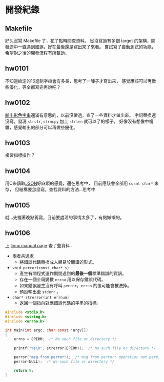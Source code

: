 開發紀錄
=======

Makefile
--------

好久沒寫 Makefile 了，花了點時間查資料。
從沒寫過有多個 target 的架構，開發途中一直遇到錯誤，好在最後還是寫出來了來著。
嘗試寫了自動測試的功能，希望對之後的開發流程有所幫助。

hw0101
------
不知道給定的16進制字串會有多長，思考了一陣子才寫出來，
感覺應該可以再做些優化，等全都寫完再說吧？

hw0102
------
[輸出彩色字串]還滿有意思的，以前沒做過，查了一些資料才做出來。
字詞替換還沒寫，發現 `strstr`, `strncpy` 加上 `strlen` 就可以了的樣子，
好像沒有想像中複雜，感覺輸出的部分可以再做些優化。

[輸出彩色字串]: https://stackoverflow.com/questions/3219393/stdlib-and-colored-output-in-c

hw0103
------
複習指標操作？

hw0104
------
用C來讀取[JSON]好麻煩的感覺，還在思考中，
目前應該會全部用 `cosnt char*` 來存，
但結構要怎麼寫，查找資料的方法…思考中

[JSON]: https://www.wikiwand.com/zh/JSON

hw0105
------
就…先擺著晚點再寫，目前要處理的事情太多了，有點懶懶的。

hw0106
------
上 [linux manual page] 查了些資料…

* 兩者共通處 
    - 將錯誤代碼轉換成人類易於閱讀的形式。
* `void perror(const char* s)` 
    - 產生有關程式運作期間遇到的**最後一個**標準錯誤的資訊。
    - 存在一個全局變數 `errno` 用以保存錯誤代碼。
    - 如果錯誤發生沒有呼叫 `perror`，`errno` 的值可能會被洗掉。
    - 預設輸出至 `stderr` 。
* `char* strerror(int errnum)` 
    - 返回一個指向對應錯誤代碼的字串的指標。

```c
#include <stdio.h>
#include <string.h>
#include <errno.h>

int main(int argc, char const *argv[])
{
    errno = EPERM;  /* No such file or directory */
    
    printf("%s\n", strerror(EPERM));  /* No such file or directory */

    perror("msg from perror");  /* msg from perror: Operation not permitted */
    perror(NULL);  /* No such file or directory */

    return 0;
}

```

[linux manual page]: https://linux.die.net/man/

